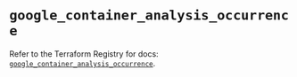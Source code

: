 # `google_container_analysis_occurrence`

Refer to the Terraform Registry for docs: [`google_container_analysis_occurrence`](https://registry.terraform.io/providers/hashicorp/google/5.17.0/docs/resources/container_analysis_occurrence).
